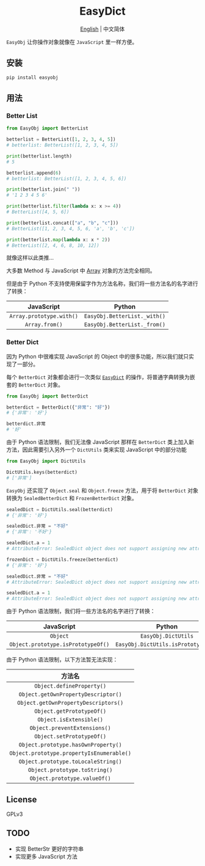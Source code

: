 <div align="center"><h1>EasyDict</h1></div>

<div align="center">

[English](./README.md) | 中文简体

</div>

`EasyObj` 让你操作对象就像在 `JavaScript` 里一样方便。

## 安装

```bash
pip install easyobj
```

## 用法

### Better List

```python
from EasyObj import BetterList

betterlist = BetterList([1, 2, 3, 4, 5])
# betterlist: BetterList([1, 2, 3, 4, 5])

print(betterlist.length)
# 5

betterlist.append(6)
# betterlist: BetterList([1, 2, 3, 4, 5, 6])

print(betterlist.join(" "))
# '1 2 3 4 5 6'

print(betterlist.filter(lambda x: x >= 4))
# BetterList([4, 5, 6])

print(betterlist.concat(["a", "b", "c"]))
# BetterList([1, 2, 3, 4, 5, 6, 'a', 'b', 'c'])

print(betterlist.map(lambda x: x * 2))
# BetterList([2, 4, 6, 8, 10, 12])
```

就像这样以此类推...

大多数 Method 与 JavaScript 中 [Array](https://developer.mozilla.org/zh-CN/docs/Web/JavaScript/Reference/Global_Objects/Array) 对象的方法完全相同。

但是由于 Python 不支持使用保留字作为方法名称，我们将一些方法名的名字进行了转换：

| JavaScript | Python |
| :---: | :---: |
| `Array.prototype.with()` | `EasyObj.BetterList._with()` |
| `Array.from()` | `EasyObj.BetterList._from()` |


### Better Dict

因为 Python 中很难实现 JavaScript 的 Object 中的很多功能，所以我们就只实现了一部分。

每个 `BetterDict` 对象都会进行一次类似 [`EasyDict`](https://github.com/tisfeng/Easydict) 的操作，将普通字典转换为嵌套的 `BetterDict` 对象。

```python
from EasyObj import BetterDict

betterdict = BetterDict({"非常": "好"})
# {'非常': '好'}

betterdict.非常
# '好'
```

由于 Python 语法限制，我们无法像 JavaScript 那样在 `BetterDict` 类上加入新方法，因此需要引入另外一个 `DictUtils` 类来实现 JavaScript 中的部分功能

```python
from EasyObj import DictUtils

DictUtils.keys(betterdict)
# ['非常']
```

`EasyObj` 还实现了 `Object.seal` 和 `Object.freeze` 方法，用于将 `BetterDict` 对象转换为 `SealedBetterDict` 和 `FrozenBetterDict` 对象。

```python
sealedDict = DictUtils.seal(betterdict)
# {'非常': '好'}

sealedDict.非常 = "不好"
# {'非常': '不好'}

sealedDict.a = 1
# AttributeError: SealedDict object does not support assigning new attributes

frozenDict = DictUtils.freeze(betterdict)
# {'非常': '好'}

sealedDict.非常 = "不好"
# AttributeError: SealedDict object does not support assigning new attributes

sealedDict.a = 1
# AttributeError: SealedDict object does not support assigning new attributes
```


由于 Python 语法限制，我们将一些方法名的名字进行了转换：

| JavaScript | Python |
| :---: | :---: |
| `Object` | `EasyObj.DictUtils` |
| `Object.prototype.isPrototypeOf()` | `EasyObj.DictUtils.isPrototypeOf()` |


由于 Python 语法限制，以下方法暂无法实现：

| 方法名 |
| :--: |
| `Object.defineProperty()` | 
| `Object.getOwnPropertyDescriptor()` |
| `Object.getOwnPropertyDescriptors()` |
| `Object.getPrototypeOf()` |
| `Object.isExtensible()` |
| `Object.preventExtensions()` |
| `Object.setPrototypeOf()` |
| `Object.prototype.hasOwnProperty()` |
| `Object.prototype.propertyIsEnumerable()` |
| `Object.prototype.toLocaleString()` |
| `Object.prototype.toString()` |
| `Object.prototype.valueOf()` |

## License

GPLv3

## TODO

+ 实现 BetterStr 更好的字符串
+ 实现更多 JavaScript 方法